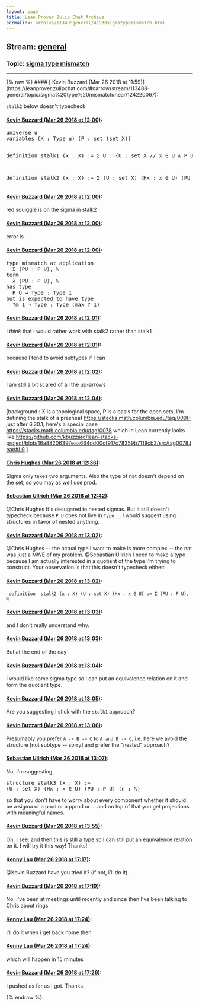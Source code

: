 ```yaml
---
layout: page
title: Lean Prover Zulip Chat Archive 
permalink: archive/113488general/41930sigmatypemismatch.html
---
```


## Stream: [general](https://leanprover-community.github.io/archive/113488general/index.html)
### Topic: [sigma type mismatch](https://leanprover-community.github.io/archive/113488general/41930sigmatypemismatch.html)

---

<base href="https://leanprover.zulipchat.com">
{% raw %}
#### [ Kevin Buzzard (Mar 26 2018 at 11:59)](https://leanprover.zulipchat.com/#narrow/stream/113488-general/topic/sigma%20type%20mismatch/near/124220067):
<p><code>stalk2</code> below doesn't typecheck:</p>

#### [ Kevin Buzzard (Mar 26 2018 at 12:00)](https://leanprover.zulipchat.com/#narrow/stream/113488-general/topic/sigma%20type%20mismatch/near/124220112):
<div class="codehilite"><pre><span></span>universe u
variables (X : Type u) (P : set (set X))

definition  stalk1 (x : X) :=
Σ U : {U : set X // x ∈ U ∧ P U}, ℕ

definition  stalk2 (x : X) :=
Σ (U : set X) (Hx : x ∈ U) (PU : P U), ℕ
</pre></div>

#### [ Kevin Buzzard (Mar 26 2018 at 12:00)](https://leanprover.zulipchat.com/#narrow/stream/113488-general/topic/sigma%20type%20mismatch/near/124220122):
<p>red squiggle is on the sigma in stalk2</p>

#### [ Kevin Buzzard (Mar 26 2018 at 12:00)](https://leanprover.zulipchat.com/#narrow/stream/113488-general/topic/sigma%20type%20mismatch/near/124220123):
<p>error is</p>

#### [ Kevin Buzzard (Mar 26 2018 at 12:00)](https://leanprover.zulipchat.com/#narrow/stream/113488-general/topic/sigma%20type%20mismatch/near/124220124):
<div class="codehilite"><pre><span></span>type mismatch at application
  Σ (PU : P U), ℕ
term
  λ (PU : P U), ℕ
has type
  P U → Type : Type 1
but is expected to have type
  ?m_1 → Type : Type (max ? 1)
</pre></div>

#### [ Kevin Buzzard (Mar 26 2018 at 12:01)](https://leanprover.zulipchat.com/#narrow/stream/113488-general/topic/sigma%20type%20mismatch/near/124220146):
<p>I <em>think</em> that I would rather work with stalk2 rather than stalk1</p>

#### [ Kevin Buzzard (Mar 26 2018 at 12:01)](https://leanprover.zulipchat.com/#narrow/stream/113488-general/topic/sigma%20type%20mismatch/near/124220163):
<p>because I tend to avoid subtypes if I can</p>

#### [ Kevin Buzzard (Mar 26 2018 at 12:02)](https://leanprover.zulipchat.com/#narrow/stream/113488-general/topic/sigma%20type%20mismatch/near/124220167):
<p>I am still a bit scared of all the up-arrows</p>

#### [ Kevin Buzzard (Mar 26 2018 at 12:04)](https://leanprover.zulipchat.com/#narrow/stream/113488-general/topic/sigma%20type%20mismatch/near/124220282):
<p>[background : X is a topological space, P is a basis for the open sets, I'm defining the stalk of a presheaf <a href="https://stacks.math.columbia.edu/tag/009H" target="_blank" title="https://stacks.math.columbia.edu/tag/009H">https://stacks.math.columbia.edu/tag/009H</a> just after 6.30.1; here's a special case <a href="https://stacks.math.columbia.edu/tag/0078" target="_blank" title="https://stacks.math.columbia.edu/tag/0078">https://stacks.math.columbia.edu/tag/0078</a> which in Lean currently looks like <a href="https://github.com/kbuzzard/lean-stacks-project/blob/16a88206397eaa664dd00cf917c78359b7119cb3/src/tag0078.lean#L9" target="_blank" title="https://github.com/kbuzzard/lean-stacks-project/blob/16a88206397eaa664dd00cf917c78359b7119cb3/src/tag0078.lean#L9">https://github.com/kbuzzard/lean-stacks-project/blob/16a88206397eaa664dd00cf917c78359b7119cb3/src/tag0078.lean#L9</a> ]</p>

#### [ Chris Hughes (Mar 26 2018 at 12:36)](https://leanprover.zulipchat.com/#narrow/stream/113488-general/topic/sigma%20type%20mismatch/near/124221257):
<p>Sigma only takes two arguments. Also the type of nat doesn't depend on the set, so you may as well use prod.</p>

#### [ Sebastian Ullrich (Mar 26 2018 at 12:42)](https://leanprover.zulipchat.com/#narrow/stream/113488-general/topic/sigma%20type%20mismatch/near/124221456):
<p><span class="user-mention" data-user-id="110044">@Chris Hughes</span> It's desugared to nested sigmas. But it still doesn't typecheck because <code>P U</code> does not live in <code>Type _</code>. I would suggest using structures in favor of nested anything.</p>

#### [ Kevin Buzzard (Mar 26 2018 at 13:02)](https://leanprover.zulipchat.com/#narrow/stream/113488-general/topic/sigma%20type%20mismatch/near/124222122):
<p><span class="user-mention" data-user-id="110044">@Chris Hughes</span>  -- the actual type I want to make is  more complex -- the nat was just a MWE of my problem. <span class="user-mention" data-user-id="110024">@Sebastian Ullrich</span> I need to make a type because I am actually interested in a quotient of the type I'm trying to construct. Your observation is that this doesn't typecheck either:</p>

#### [ Kevin Buzzard (Mar 26 2018 at 13:02)](https://leanprover.zulipchat.com/#narrow/stream/113488-general/topic/sigma%20type%20mismatch/near/124222127):
<p><code> definition  stalk2 (x : X) (U : set X) (Hx : x ∈ U) := Σ (PU : P U), ℕ</code></p>

#### [ Kevin Buzzard (Mar 26 2018 at 13:03)](https://leanprover.zulipchat.com/#narrow/stream/113488-general/topic/sigma%20type%20mismatch/near/124222139):
<p>and I don't really understand why.</p>

#### [ Kevin Buzzard (Mar 26 2018 at 13:03)](https://leanprover.zulipchat.com/#narrow/stream/113488-general/topic/sigma%20type%20mismatch/near/124222146):
<p>But at the end of the day</p>

#### [ Kevin Buzzard (Mar 26 2018 at 13:04)](https://leanprover.zulipchat.com/#narrow/stream/113488-general/topic/sigma%20type%20mismatch/near/124222187):
<p>I would like some sigma type so I can put an equivalence relation on it and form the quotient type.</p>

#### [ Kevin Buzzard (Mar 26 2018 at 13:05)](https://leanprover.zulipchat.com/#narrow/stream/113488-general/topic/sigma%20type%20mismatch/near/124222207):
<p>Are you suggesting I stick with the <code>stalk1</code> approach?</p>

#### [ Kevin Buzzard (Mar 26 2018 at 13:06)](https://leanprover.zulipchat.com/#narrow/stream/113488-general/topic/sigma%20type%20mismatch/near/124222271):
<p>Presumably you prefer <code>A -&gt; B -&gt; C</code> to <code>A and B -&gt; C</code>, i.e. here we avoid the structure [not subtype -- sorry] and prefer the "nested" approach?</p>

#### [ Sebastian Ullrich (Mar 26 2018 at 13:07)](https://leanprover.zulipchat.com/#narrow/stream/113488-general/topic/sigma%20type%20mismatch/near/124222300):
<p>No, I'm suggesting</p>
<div class="codehilite"><pre><span></span>structure stalk3 (x : X) :=
(U : set X) (Hx : x ∈ U) (PU : P U) (n : ℕ)
</pre></div>


<p>so that you don't have to worry about every component whether it should be a sigma or a prod or a pprod or ... and on top of that you get projections with meaningful names.</p>

#### [ Kevin Buzzard (Mar 26 2018 at 13:55)](https://leanprover.zulipchat.com/#narrow/stream/113488-general/topic/sigma%20type%20mismatch/near/124223706):
<p>Oh, I see: and then this is still a type so I can still put an equivalence relation on it. I will try it this way! Thanks!</p>

#### [ Kenny Lau (Mar 26 2018 at 17:17)](https://leanprover.zulipchat.com/#narrow/stream/113488-general/topic/sigma%20type%20mismatch/near/124230980):
<p><span class="user-mention" data-user-id="110038">@Kevin Buzzard</span> have you tried it? (if not, i’ll do it)</p>

#### [ Kevin Buzzard (Mar 26 2018 at 17:19)](https://leanprover.zulipchat.com/#narrow/stream/113488-general/topic/sigma%20type%20mismatch/near/124231051):
<p>No, I've been at meetings until recently and since then I've been talking to Chris about rings</p>

#### [ Kenny Lau (Mar 26 2018 at 17:24)](https://leanprover.zulipchat.com/#narrow/stream/113488-general/topic/sigma%20type%20mismatch/near/124231262):
<p>I’ll do it when i get back home then</p>

#### [ Kenny Lau (Mar 26 2018 at 17:24)](https://leanprover.zulipchat.com/#narrow/stream/113488-general/topic/sigma%20type%20mismatch/near/124231264):
<p>which will happen in 15 minutes</p>

#### [ Kevin Buzzard (Mar 26 2018 at 17:26)](https://leanprover.zulipchat.com/#narrow/stream/113488-general/topic/sigma%20type%20mismatch/near/124231348):
<p>I pushed as far as I got. Thanks.</p>


{% endraw %}
